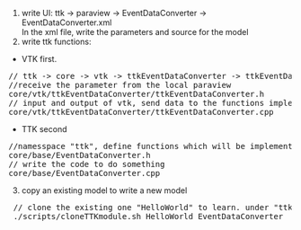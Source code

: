 1. write UI: ttk -> paraview -> EventDataConverter -> EventDataConverter.xml \
In the xml file, write the parameters and source for the model
2. write ttk functions: 
- VTK first.  
<pre>
// ttk -> core -> vtk -> ttkEventDataConverter -> ttkEventDataConverter.cpp and ttkEventDataConverter.h
//receive the parameter from the local paraview 
core/vtk/ttkEventDataConverter/ttkEventDataConverter.h
// input and output of vtk, send data to the functions implemented in TTK
core/vtk/ttkEventDataConverter/ttkEventDataConverter.cpp
</pre>
- TTK second
<pre>
//namesspace "ttk", define functions which will be implemented in cpp
core/base/EventDataConverter.h
// write the code to do something
core/base/EventDataConverter.cpp
</pre>

3. copy an existing model to write a new model
<pre>
 // clone the existing one "HelloWorld" to learn. under "ttk-tukl" folder.
 ./scripts/cloneTTKmodule.sh HelloWorld EventDataConverter
 </pre>
